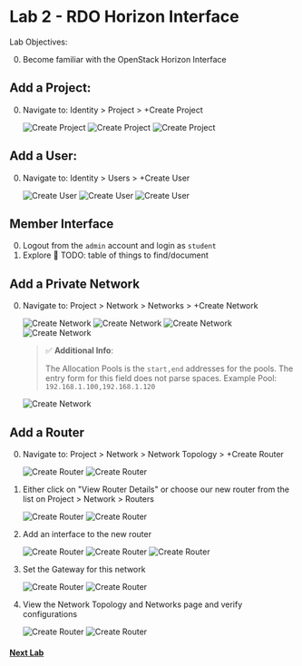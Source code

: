 # Lab 2 - RDO Horizon Interface

  Lab Objectives:

  0. Become familiar with the OpenStack Horizon Interface

## Add a Project:

  0. Navigate to: Identity > Project > +Create Project
     
     ![Create Project](img/create-project.png)
     ![Create Project](img/create-project2.png)
     ![Create Project](img/create-project3.png)

## Add a User:

  0. Navigate to: Identity > Users > +Create User

     ![Create User](img/create-user.png)
     ![Create User](img/create-user2.png)
     ![Create User](img/create-user3.png)

## Member Interface

  0. Logout from the `admin` account and login as `student`
  0. Explore :red_circle: TODO: table of things to find/document

## Add a Private Network

  0. Navigate to: Project > Network > Networks > +Create Network

     ![Create Network](img/create-network.png)
     ![Create Network](img/create-network2.png)
     ![Create Network](img/create-network3.png)
     ![Create Network](img/create-network4.png)

     > :white_check_mark: **Additional Info**:
     >
     > The Allocation Pools is the `start,end` addresses for the pools.
     > The entry form for this field does not parse spaces.
     > Example Pool: `192.168.1.100,192.168.1.120`

     ![Create Network](img/create-network5.png)

## Add a Router

  0. Navigate to: Project > Network > Network Topology > +Create Router
     
     ![Create Router](img/create-router.png)
     ![Create Router](img/create-router2.png)
  
  0. Either click on "View Router Details" or choose our new router from the list on Project > Network > Routers

     ![Create Router](img/create-router3.png)
     ![Create Router](img/create-router4.png)

  0. Add an interface to the new router

     ![Create Router](img/create-router5.png)
     ![Create Router](img/create-router6.png)
     ![Create Router](img/create-router7.png)

  0. Set the Gateway for this network

     ![Create Router](img/create-router8.png)
     ![Create Router](img/create-router9.png)

  0. View the Network Topology and Networks page and verify configurations

     ![Create Router](img/create-router10.png)
     ![Create Router](img/create-router11.png)

#### [Next Lab](../lab-03)    
